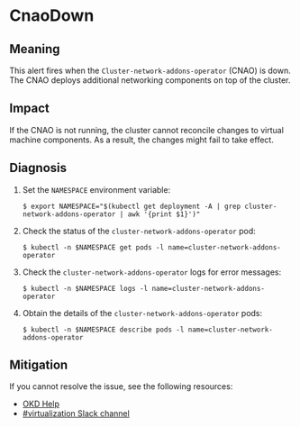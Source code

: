 <!-- Edited by Jiří Herrmann, 3 Nov 2022 -->

# CnaoDown

## Meaning

This alert fires when the `Cluster-network-addons-operator` (CNAO) is down.
The CNAO deploys additional networking components on top of the cluster.

## Impact

If the CNAO is not running, the cluster cannot reconcile changes to virtual machine components. As a result, the changes might fail to take effect.

## Diagnosis

1. Set the `NAMESPACE` environment variable:
	```
	$ export NAMESPACE="$(kubectl get deployment -A | grep cluster-network-addons-operator | awk '{print $1}')"
	```

2. Check the status of the `cluster-network-addons-operator` pod:
	```
	$ kubectl -n $NAMESPACE get pods -l name=cluster-network-addons-operator
	```
 
3. Check the `cluster-network-addons-operator` logs for error messages:
    ```
    $ kubectl -n $NAMESPACE logs -l name=cluster-network-addons-operator
	```

4. Obtain the details of the `cluster-network-addons-operator` pods:
	```
	$ kubectl -n $NAMESPACE describe pods -l name=cluster-network-addons-operator
	```

## Mitigation

<!--CNV: If you cannot resolve the issue, log in to the [Customer Portal](https://access.redhat.com) and open a support case, attaching the artifacts gathered during the Diagnosis procedure.-->

<!--KVstart-->
If you cannot resolve the issue, see the following resources:

- [OKD Help](https://www.okd.io/help/)
- [#virtualization Slack channel](https://kubernetes.slack.com/channels/virtualization)
<!--KVend-->
